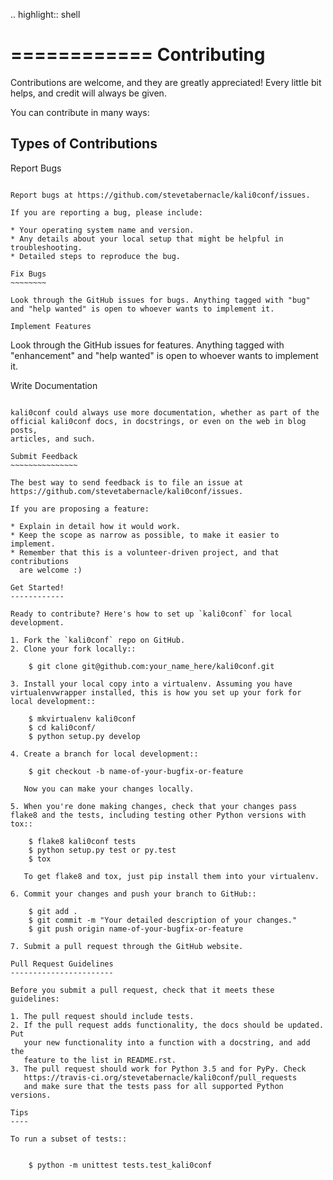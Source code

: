 .. highlight:: shell

============
Contributing
============

Contributions are welcome, and they are greatly appreciated! Every
little bit helps, and credit will always be given.

You can contribute in many ways:

Types of Contributions
----------------------

Report Bugs
~~~~~~~~~~~

Report bugs at https://github.com/stevetabernacle/kali0conf/issues.

If you are reporting a bug, please include:

* Your operating system name and version.
* Any details about your local setup that might be helpful in troubleshooting.
* Detailed steps to reproduce the bug.

Fix Bugs
~~~~~~~~

Look through the GitHub issues for bugs. Anything tagged with "bug"
and "help wanted" is open to whoever wants to implement it.

Implement Features
~~~~~~~~~~~~~~~~~~

Look through the GitHub issues for features. Anything tagged with "enhancement"
and "help wanted" is open to whoever wants to implement it.

Write Documentation
~~~~~~~~~~~~~~~~~~~

kali0conf could always use more documentation, whether as part of the
official kali0conf docs, in docstrings, or even on the web in blog posts,
articles, and such.

Submit Feedback
~~~~~~~~~~~~~~~

The best way to send feedback is to file an issue at https://github.com/stevetabernacle/kali0conf/issues.

If you are proposing a feature:

* Explain in detail how it would work.
* Keep the scope as narrow as possible, to make it easier to implement.
* Remember that this is a volunteer-driven project, and that contributions
  are welcome :)

Get Started!
------------

Ready to contribute? Here's how to set up `kali0conf` for local development.

1. Fork the `kali0conf` repo on GitHub.
2. Clone your fork locally::

    $ git clone git@github.com:your_name_here/kali0conf.git

3. Install your local copy into a virtualenv. Assuming you have virtualenvwrapper installed, this is how you set up your fork for local development::

    $ mkvirtualenv kali0conf
    $ cd kali0conf/
    $ python setup.py develop

4. Create a branch for local development::

    $ git checkout -b name-of-your-bugfix-or-feature

   Now you can make your changes locally.

5. When you're done making changes, check that your changes pass flake8 and the tests, including testing other Python versions with tox::

    $ flake8 kali0conf tests
    $ python setup.py test or py.test
    $ tox

   To get flake8 and tox, just pip install them into your virtualenv.

6. Commit your changes and push your branch to GitHub::

    $ git add .
    $ git commit -m "Your detailed description of your changes."
    $ git push origin name-of-your-bugfix-or-feature

7. Submit a pull request through the GitHub website.

Pull Request Guidelines
-----------------------

Before you submit a pull request, check that it meets these guidelines:

1. The pull request should include tests.
2. If the pull request adds functionality, the docs should be updated. Put
   your new functionality into a function with a docstring, and add the
   feature to the list in README.rst.
3. The pull request should work for Python 3.5 and for PyPy. Check
   https://travis-ci.org/stevetabernacle/kali0conf/pull_requests
   and make sure that the tests pass for all supported Python versions.

Tips
----

To run a subset of tests::


    $ python -m unittest tests.test_kali0conf
